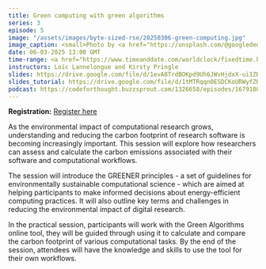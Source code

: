 ```yaml
---
title: Green computing with green algorithms
series: 3
episode: 5
image: "/assets/images/byte-sized-rse/20250306-green-computing.jpg"
image_caption: <small>Photo by <a href="https://unsplash.com/@googledeepmind">Google DeepMind</a> on <a href="https://unsplash.com/photos/a-mobile-made-of-green-plants-and-balls-ryxY5haw8xg">Unsplash</a></small>
date: 06-03-2025 13:00 GMT
time-range: <a href="https://www.timeanddate.com/worldclock/fixedtime.html?msg=Byte-sized+RSE%3A+S3+E5+-+Green+computing+with+green+algorithms&iso=20250306T01&p1=136&ah=1&am=30" target="_blank" rel="noopener noreferrer">13:00-14:30 GMT</a>
instructors: Loïc Lannelongue and Kirsty Pringle
slides: https://drive.google.com/file/d/1evA8TrdBOKpd9Uh6JWvHjdxX-ui1ZK0M/view?usp=sharing
slides_tutorial: https://drive.google.com/file/d/1tMTRqqn0ESDCKoURWyfZHwznl7t3QXVB/view?usp=sharing
podcast: https://codeforthought.buzzsprout.com/1326658/episodes/16791082-en-bytesized-rse-what-s-the-carbon-footprint-of-my-app
---
```


<strong>Registration:</strong> <a href="https://forms.gle/TsVGnxmLCjw7Ru4m6"
target="_blank" rel="noopener noreferrer">Register here</a>

As the environmental impact of computational research grows, understanding and reducing the carbon footprint of research software is becoming increasingly important. This session will explore how researchers can assess and calculate the carbon emissions associated with their software and computational workflows. 

The session will introduce the GREENER principles - a set of guidelines for environmentally sustainable computational science - which are aimed at helping participants to make informed decisions about energy-efficient computing practices.  It will also outline key terms and challenges in reducing the environmental impact of digital research.

In the practical session, participants will work with the Green Algorithms online tool, they will be guided through using it to calculate and compare the carbon footprint of various computational tasks. By the end of the session, attendees will have the knowledge and skills to use the tool for their own workflows. 

